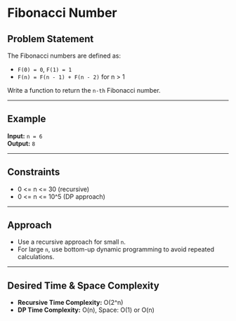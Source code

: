 # Fibonacci Number

## Problem Statement

The Fibonacci numbers are defined as:

- `F(0) = 0`, `F(1) = 1`
- `F(n) = F(n - 1) + F(n - 2)` for n > 1

Write a function to return the `n-th` Fibonacci number.

---

## Example

**Input:** `n = 6`  
**Output:** `8`

---

## Constraints

- 0 <= n <= 30 (recursive)
- 0 <= n <= 10^5 (DP approach)

---

## Approach

- Use a recursive approach for small `n`.
- For large `n`, use bottom-up dynamic programming to avoid repeated calculations.

---

## Desired Time & Space Complexity

- **Recursive Time Complexity:** O(2^n)
- **DP Time Complexity:** O(n), Space: O(1) or O(n)
